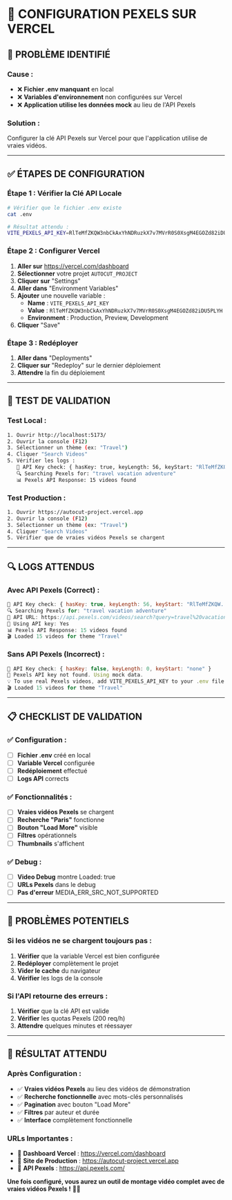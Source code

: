 # 🔑 CONFIGURATION PEXELS SUR VERCEL

## 🚨 **PROBLÈME IDENTIFIÉ**

### **Cause :**
- ❌ **Fichier .env manquant** en local
- ❌ **Variables d'environnement** non configurées sur Vercel
- ❌ **Application utilise les données mock** au lieu de l'API Pexels

### **Solution :**
Configurer la clé API Pexels sur Vercel pour que l'application utilise de vraies vidéos.

---

## ✅ **ÉTAPES DE CONFIGURATION**

### **Étape 1 : Vérifier la Clé API Locale**
```bash
# Vérifier que le fichier .env existe
cat .env

# Résultat attendu :
VITE_PEXELS_API_KEY=RlTeMfZKQW3nbCkAxYhNDRuzkX7v7MVrR0S0XsgM4EGOZd82iDU5PLYH
```

### **Étape 2 : Configurer Vercel**
1. **Aller sur** https://vercel.com/dashboard
2. **Sélectionner** votre projet `AUTOCUT_PROJECT`
3. **Cliquer sur** "Settings"
4. **Aller dans** "Environment Variables"
5. **Ajouter** une nouvelle variable :
   - **Name** : `VITE_PEXELS_API_KEY`
   - **Value** : `RlTeMfZKQW3nbCkAxYhNDRuzkX7v7MVrR0S0XsgM4EGOZd82iDU5PLYH`
   - **Environment** : Production, Preview, Development
6. **Cliquer** "Save"

### **Étape 3 : Redéployer**
1. **Aller dans** "Deployments"
2. **Cliquer sur** "Redeploy" sur le dernier déploiement
3. **Attendre** la fin du déploiement

---

## 🧪 **TEST DE VALIDATION**

### **Test Local :**
```bash
1. Ouvrir http://localhost:5173/
2. Ouvrir la console (F12)
3. Sélectionner un thème (ex: "Travel")
4. Cliquer "Search Videos"
5. Vérifier les logs :
   🔑 API Key check: { hasKey: true, keyLength: 56, keyStart: "RlTeMfZKQW..." }
   🔍 Searching Pexels for: "travel vacation adventure"
   📊 Pexels API Response: 15 videos found
```

### **Test Production :**
```bash
1. Ouvrir https://autocut-project.vercel.app
2. Ouvrir la console (F12)
3. Sélectionner un thème (ex: "Travel")
4. Cliquer "Search Videos"
5. Vérifier que de vraies vidéos Pexels se chargent
```

---

## 🔍 **LOGS ATTENDUS**

### **Avec API Pexels (Correct) :**
```javascript
🔑 API Key check: { hasKey: true, keyLength: 56, keyStart: "RlTeMfZKQW..." }
🔍 Searching Pexels for: "travel vacation adventure"
📡 API URL: https://api.pexels.com/videos/search?query=travel%20vacation%20adventure&per_page=15&page=1&orientation=portrait
🔑 Using API key: Yes
📊 Pexels API Response: 15 videos found
🎬 Loaded 15 videos for theme "Travel"
```

### **Sans API Pexels (Incorrect) :**
```javascript
🔑 API Key check: { hasKey: false, keyLength: 0, keyStart: "none" }
🔑 Pexels API key not found. Using mock data.
💡 To use real Pexels videos, add VITE_PEXELS_API_KEY to your .env file
🎬 Loaded 15 videos for theme "Travel"
```

---

## 📋 **CHECKLIST DE VALIDATION**

### **✅ Configuration :**
- [ ] **Fichier .env** créé en local
- [ ] **Variable Vercel** configurée
- [ ] **Redéploiement** effectué
- [ ] **Logs API** corrects

### **✅ Fonctionnalités :**
- [ ] **Vraies vidéos Pexels** se chargent
- [ ] **Recherche "Paris"** fonctionne
- [ ] **Bouton "Load More"** visible
- [ ] **Filtres** opérationnels
- [ ] **Thumbnails** s'affichent

### **✅ Debug :**
- [ ] **Video Debug** montre Loaded: true
- [ ] **URLs Pexels** dans le debug
- [ ] **Pas d'erreur** MEDIA_ERR_SRC_NOT_SUPPORTED

---

## 🚨 **PROBLÈMES POTENTIELS**

### **Si les vidéos ne se chargent toujours pas :**
1. **Vérifier** que la variable Vercel est bien configurée
2. **Redéployer** complètement le projet
3. **Vider le cache** du navigateur
4. **Vérifier** les logs de la console

### **Si l'API retourne des erreurs :**
1. **Vérifier** que la clé API est valide
2. **Vérifier** les quotas Pexels (200 req/h)
3. **Attendre** quelques minutes et réessayer

---

## 🎉 **RÉSULTAT ATTENDU**

### **Après Configuration :**
- ✅ **Vraies vidéos Pexels** au lieu des vidéos de démonstration
- ✅ **Recherche fonctionnelle** avec mots-clés personnalisés
- ✅ **Pagination** avec bouton "Load More"
- ✅ **Filtres** par auteur et durée
- ✅ **Interface** complètement fonctionnelle

### **URLs Importantes :**
- 🔗 **Dashboard Vercel** : https://vercel.com/dashboard
- 📱 **Site de Production** : https://autocut-project.vercel.app
- 🔑 **API Pexels** : https://api.pexels.com/

**Une fois configuré, vous aurez un outil de montage vidéo complet avec de vraies vidéos Pexels !** 🎯✨ 